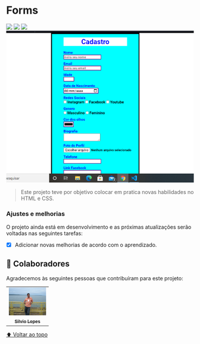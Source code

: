 # Forms


<img src="https://img.shields.io/badge/Microsoft_Outlook-0078D4?style=for-the-badge&logo=microsoft-outlook&logoColor=white" />  

<img src="https://img.shields.io/badge/WhatsApp-25D366?style=for-the-badge&logo=whatsapp&logoColor=white" />

<img src="https://img.shields.io/badge/Facebook-1877F2?style=for-the-badge&logo=facebook&logoColor=white" /> 

<img src="./logo.png" alt=" formulario imagem">

> Este projeto teve por objetivo colocar em pratica novas habilidades no HTML e CSS.

### Ajustes e melhorias

O projeto ainda está em desenvolvimento e as próximas atualizações serão voltadas nas seguintes tarefas:

- [x] Adicionar novas melhorias de acordo com o aprendizado.



## 🤝 Colaboradores

Agradecemos às seguintes pessoas que contribuíram para este projeto:

<table>
  <tr>
    <td align="center">
      <a href="#">
        <img src="silvio.JPG" width="100px;" alt="Foto do Silvio no GitHub"/><br>
        <sub>
          <b> Silvio Lopes</b>
        </sub>
      </a>
    </td>   
  </tr>
</table>




[⬆ Voltar ao topo](#Forms)<br>

